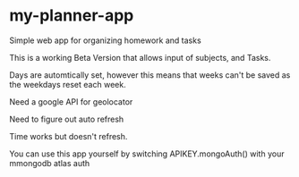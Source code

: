 # my-planner-app
Simple web app for organizing homework and tasks

This is a working Beta Version that allows input of subjects, and Tasks. 

Days are automtically set, however this means that weeks can't be saved as the weekdays reset each week.

Need a google API for geolocator

Need to figure out auto refresh

Time works but doesn't refresh.

You can use this app yourself by switching APIKEY.mongoAuth() with your mmongodb atlas auth